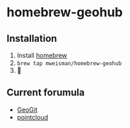 # homebrew-geohub

## Installation
1. Install [homebrew](http://mxcl.github.io/homebrew/)
2. `brew tap mweisman/homebrew-geohub`
3. 🍺 

## Current forumula
- [GeoGit](https://github.com/opengeo/GeoGit)
- [pointcloud](https://github.com/pramsey/pointcloud)